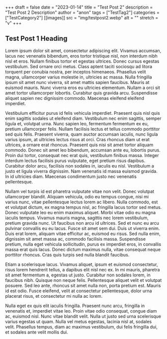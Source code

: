 +++ 
draft = false
date = "2023-01-14"
title = "Test Post 2"
description = "Test Post 2 Description"
author = "anon"
tags = ["TestTag2"]
categories = ["TestCategory2"]
[[images]]
  src = "img/testpost2.webp"
  alt = ""
  stretch = "v"
+++

## Test Post 1 Heading

Lorem ipsum dolor sit amet, consectetur adipiscing elit. Vivamus accumsan, lacus nec venenatis bibendum, eros tortor tristique nisl, non interdum nibh nisl et eros. Nullam finibus tortor et egestas ultrices. Donec cursus egestas vestibulum. Sed ornare orci metus. Class aptent taciti sociosqu ad litora torquent per conubia nostra, per inceptos himenaeos. Phasellus velit magna, ullamcorper varius molestie in, ultricies ac massa. Nulla fringilla ipsum sit amet nunc viverra, sit amet mattis sapien faucibus. Mauris at euismod mauris. Nunc viverra eros eu ultricies elementum. Nullam a orci sit amet tortor ullamcorper lobortis. Curabitur quis gravida arcu. Suspendisse aliquet sapien nec dignissim commodo. Maecenas eleifend eleifend imperdiet.

Vestibulum efficitur purus id felis vehicula imperdiet. Praesent quis nisl quis enim sagittis sodales ut eleifend diam. Vestibulum nec enim sagittis, semper ligula et, volutpat urna. Nunc sapien leo, fermentum fermentum ex eu, pretium ullamcorper felis. Nullam facilisis lectus et tellus commodo porttitor sed quis felis. Praesent viverra, quam auctor accumsan iaculis, nunc ligula varius ipsum, at ultricies lectus risus at orci. Cras rhoncus diam ut erat ultrices, a ornare erat rhoncus. Praesent quis nisi sit amet tortor aliquam commodo. Donec sit amet leo bibendum, accumsan ante eu, lobortis purus. Proin dui tortor, consequat nec erat quis, vestibulum finibus massa. Integer interdum lectus facilisis purus vulputate, eget pretium risus dapibus. Curabitur dolor arcu, facilisis non sodales in, iaculis eu nisl. Vestibulum a justo et ligula viverra dignissim. Nam venenatis id massa euismod gravida. In id ultricies diam. Maecenas condimentum justo nec venenatis pellentesque.

Nullam vel turpis id est pharetra vulputate vitae non velit. Donec volutpat ullamcorper blandit. Aliquam vehicula, odio eu tempus congue, nisi mi varius nunc, vitae pellentesque lectus lorem ac libero. Nulla commodo, est et volutpat dictum, ex magna tempus nisl, ac fringilla lacus tortor sed metus. Donec vulputate leo eu enim maximus aliquet. Morbi vitae odio eu magna iaculis tempus. Vivamus mauris magna, sagittis nec lorem vestibulum, pretium gravida nunc. Ut faucibus non arcu id ultrices. Sed et nunc eu arcu pulvinar convallis eu eu lacus. Fusce sit amet sem dui. Duis ut viverra enim. Duis erat lorem, aliquam vitae efficitur ac, euismod eu risus. Sed nulla enim, dignissim sit amet massa ac, commodo facilisis massa. Suspendisse pretium, nulla eget vehicula sollicitudin, purus ex imperdiet eros, in convallis massa erat quis lacus. Donec dictum maximus nulla, vitae consequat neque porttitor rhoncus. Cras quis turpis sed nulla blandit faucibus.

Etiam a scelerisque lacus. Vivamus aliquet, ipsum et euismod consectetur, risus lorem hendrerit tellus, a dapibus elit nisl nec ex. In mi mauris, pharetra sit amet fermentum a, egestas ut justo. Curabitur non sodales lorem, in faucibus nibh. Quisque non neque felis. Pellentesque aliquet velit et volutpat posuere. Sed leo ante, rhoncus sit amet nulla non, porta pretium est. Mauris id est odio. Fusce eleifend, velit at consectetur pellentesque, dolor urna placerat risus, et consectetur mi nulla ac lorem.

Nulla eget ex quis elit iaculis fringilla. Praesent nunc arcu, fringilla in venenatis et, imperdiet vitae leo. Proin vitae odio consequat, congue diam ac, euismod nisl. Nunc vitae blandit velit. Nulla ut justo sed urna scelerisque varius egestas ut quam. Nulla vel metus egestas, lacinia nisl at, sodales velit. Phasellus tempus, diam ac maximus vestibulum, dui felis fringilla dui, et sodales ante velit mollis dui.